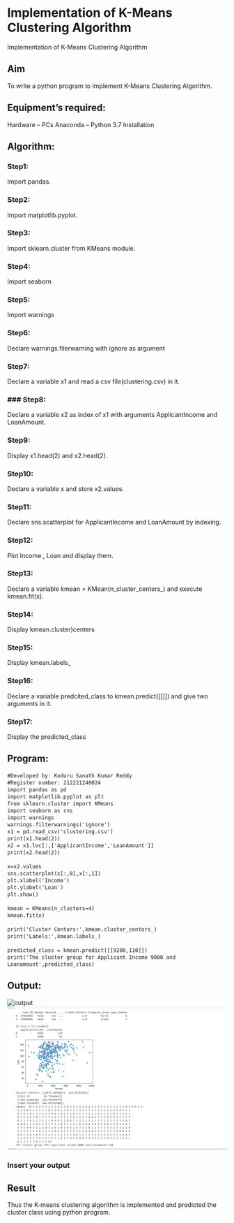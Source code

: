 # Implementation of K-Means Clustering Algorithm
Implementation of K-Means Clustering Algorithm
## Aim
To write a python program to implement K-Means Clustering Algorithm.

## Equipment’s required:
Hardware – PCs
Anaconda – Python 3.7 Installation
## Algorithm:
### Step1:
Import pandas.

### Step2:
Import matplotlib.pyplot.

### Step3:
Import sklearn.cluster from KMeans module.

### Step4:
Import seaborn

### Step5:
Import warnings

### Step6:
Declare warnings.filerwarning with ignore as argument

### Step7:
Declare a variable x1 and read a csv file(clustering.csv) in it.

### ### Step8:
Declare a variable x2 as index of x1 with arguments ApplicantIncome and LoanAmount.

### Step9:
Display x1.head(2) and x2.head(2).

### Step10:
Declare a variable x and store x2.values.

### Step11:
Declare sns.scatterplot for ApplicantIncome and LoanAmount by indexing.

### Step12:
Plot Income , Loan and display them.

### Step13:
Declare a variable kmean = KMean(n_cluster_centers_) and execute kmean.fit(x).

### Step14:
Display kmean.cluster)centers

### Step15:
Display kmean.labels_

### Step16:
Declare a variable predcited_class to kmean.predict([[]]) and give two arguments in it.

### Step17:
Display the predicted_class

## Program:
~~~
#Developed by: Koduru Sanath Kumar Reddy
#Register number: 212221240024
import pandas as pd
import matplotlib.pyplot as plt
from sklearn.cluster import KMeans
import seaborn as sns
import warnings
warnings.filterwarnings('ignore')
x1 = pd.read_csv('clustering.csv')
print(x1.head(2))
x2 = x1.loc[:,['ApplicantIncome','LoanAmount']]
print(x2.head(2))

x=x2.values
sns.scatterplot(x[:,0],x[:,1])
plt.xlabel('Income')
plt.ylabel('Loan')
plt.show()

kmean = KMeans(n_clusters=4)
kmean.fit(x)

print('Cluster Centers:',kmean.cluster_centers_)
print('Labels:',kmean.labels_)

predicted_class = kmean.predict([[9200,110]])
print('The cluster group for Applicant Income 9000 and Loanamount',predicted_class)
~~~
## Output:
![output](https://github.com/charansai0/K-Means-Clustering-algorithm.git?raw=true)
![output](https://github.com/charansai0/K-Means-Clustering-algorithm/blob/master/Screenshot%20(246).png?raw=true)

### Insert your output


## Result
Thus the K-means clustering algorithm is implemented and predicted the cluster class using python program.